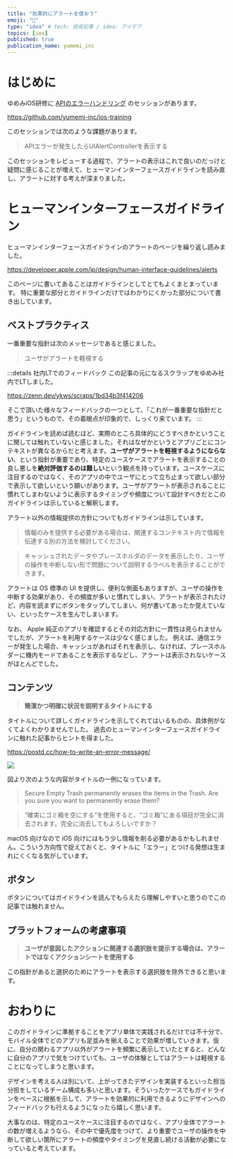 ```yaml
---
title: "効果的にアラートを使おう"
emoji: "🚨"
type: "idea" # tech: 技術記事 / idea: アイデア
topics: [ios]
published: true
publication_name: yumemi_inc
---
```


# はじめに

ゆめみiOS研修に [APIのエラーハンドリング](https://github.com/yumemi-inc/ios-training/blob/main/Documentation/Error.md) のセッションがあります。

https://github.com/yumemi-inc/ios-training

このセッションでは次のような課題があります。

> APIエラーが発生したらUIAlertControllerを表示する

このセッションをレビューする過程で、アラートの表示はこれで良いのだっけと疑問に感じることが増えて、ヒューマンインターフェースガイドラインを読み直し、アラートに対する考えが深まりました。

# ヒューマンインターフェースガイドライン

ヒューマンインターフェースガイドラインのアラートのページを繰り返し読みました。

https://developer.apple.com/jp/design/human-interface-guidelines/alerts

このページに書いてあることはガイドラインとしてとてもよくまとまっています。
特に重要な部分とガイドラインだけではわかりにくかった部分について書き出しています。

## ベストプラクティス

一番重要な指針は次のメッセージであると感じました。

> ユーザがアラートを軽視する

:::details 社内LTでのフィードバック
この記事の元になるスクラップをゆめみ社内でLTしました。

https://zenn.dev/ykws/scraps/1bd34b3f414206

そこで頂いた様々なフィードバックの一つとして、「これが一番重要な指針だと思う」というもので、その着眼点が印象的で、しっくり来ています。
:::

ガイドラインを読めば読むほど、実際のところ具体的にどうすべきかということに関しては触れていないと感じました。それはなぜかというとアプリごとにコンテキストが異なるからだと考えます。**ユーザがアラートを軽視するようにならない**、という指針が重要であり、特定のユースケースでアラートを表示することの良し悪しを**絶対評価するのは難しい**という観点を持っています。ユースケースに注目するのではなく、そのアプリの中でユーザにとって立ち止まって欲しい部分で表示して欲しいという願いがあります。ユーザがアラートが表示されることに慣れてしまわないように表示するタイミングや頻度について設計すべきだとこのガイドラインは示していると解釈します。

アラート以外の情報提供の方針についてもガイドラインは示しています。

> 情報のみを提供する必要がある場合は、関連するコンテキスト内で情報を伝達する別の方法を検討してください。

> キャッシュされたデータやプレースホルダのデータを表示したり、ユーザの操作を中断しない形で問題について説明するラベルを表示することができます。

アラートは OS 標準の UI を提供し、便利な側面もありますが、ユーザの操作を中断する効果があり、その頻度が多いと慣れてしまい、アラートが表示されたけど、内容を読まずにボタンをタップしてしまい、何が書いてあったか覚えていない、といったケースを生んでしまいます。

なお、 Apple 純正のアプリを確認するとその対応方針に一貫性は見られませんでしたが、アラートを利用するケースは少なく感じました。
例えば、通信エラーが発生した場合、キャッシュがあればそれを表示し、なければ、プレースホルダーに機内モードであることを表示するなどし、アラートは表示されないケースがほとんどでした。

## コンテンツ

> **簡潔かつ明確に状況を説明するタイトルにする**

タイトルについて詳しくガイドラインを示してくれてはいるものの、具体例がなくてよくわかりませんでした。
過去のヒューマンインターフェースガイドラインに触れた記事からヒントを得ました。

https://postd.cc/how-to-write-an-error-message/

![](https://storage.googleapis.com/zenn-user-upload/fee085c97127-20240131.png)

図より次のような内容がタイトルの一例になっています。

> Secure Empty Trash permanently erases the items in the Trash. Are you sure you want to permanently erase them?

>“確実にゴミ箱を空にする”を使用すると、“ゴミ箱”にある項目が完全に消去されます。完全に消去してもよろしいですか？

macOS 向けなので iOS 向けにはもう少し情報を削る必要があるかもしれません。こういう方向性で捉えておくと、タイトルに「エラー」とつける発想は生まれにくくなる気がしています。

## ボタン

ボタンについてはガイドラインを読んでもらえたら理解しやすいと思うのでこの記事では触れません。


## プラットフォームの考慮事項

> **ユーザが意図したアクションに関連する選択肢を提示する場合は、アラートではなくアクションシートを使用する**

この指針があると選択のためにアラートを表示する選択肢を除外できると思います。

# おわりに

このガイドラインに準拠することをアプリ単体で実践されるだけでは不十分で、モバイル全体でどのアプリも足並みを揃えることで効果が増していきます。仮に、自分の関わるアプリ以外がアラートを頻繁に表示していたとすると、どんなに自分のアプリで気をつけていても、ユーザの体験としてはアラートは軽視することになってしまうと思います。

デザインを考える人は別にいて、上がってきたデザインを実装するといった担当分担をしているチーム構成も多いと思います。そういったケースでもガイドラインをベースに根拠を示して、アラートを効果的に利用できるようにデザインへのフィードバックも行えるようになったら嬉しく思います。

大事なのは、特定のユースケースに注目するのではなく、アプリ全体でアラートの数が増えるようなら、その中で優先度をつけて、より重要でユーザの操作を中断して欲しい箇所にアラートの頻度やタイミングを見直し続ける活動が必要になっていると考えています。

